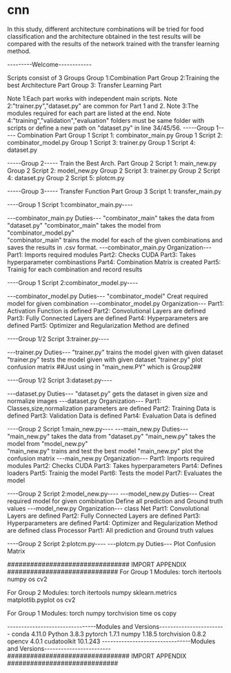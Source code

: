 # cnn
In this study, different architecture combinations will be tried for food classification and the architecture obtained in the test results will be compared with the results of the network trained with the transfer learning method.

---------Welcome------------

Scripts consist of 3 Groups 
Group 1:Combination Part
Group 2:Training the best Architecture Part
Group 3: Transfer Learning Part

Note 1:Each part works with independent main scripts.
Note 2:"trainer.py","dataset.py" are common for Part 1 and 2.
Note 3:The modules required for each part are listed at the end.
Note 4:"training","validation","evaluation" folders must be same folder with scripts or define a new path on "dataset.py" in line 34/45/56.
-----Group 1-----
Combination Part
Group 1 Script 1: combinator_main.py
Group 1 Script 2: combinator_model.py
Group 1 Script 3: trainer.py
Group 1 Script 4: dataset.py

-----Group 2-----
Train the Best Arch. Part
Group 2 Script 1: main_new.py
Group 2 Script 2: model_new.py
Group 2 Script 3: trainer.py
Group 2 Script 4: dataset.py
Group 2 Script 5: plotcm.py

-----Group 3-----
Transfer Function Part
Group 3 Script 1: transfer_main.py


----Group 1 Script 1:combinator_main.py----

---combinator_main.py Duties---
"combinator_main" takes the data from "dataset.py" 
"combinator_main" takes the model from "combinator_model.py"  
"combinator_main" trains the model for each of the given combinations and saves the results in .csv format.
---combinator_main.py Organization---
Part1: Imports required modules
Part2: Checks CUDA
Part3: Takes hyperparameter combinastions
Part4: Combination Matrix is created
Part5: Trainig for each combination and record results

----Group 1 Script 2:combinator_model.py----

---combinator_model.py Duties---
"combinator_model" Creat required model for given combination
---combinator_model.py Organization---
Part1: Activation Function is defined
Part2: Convolutional Layers are defined
Part3: Fully Connected Layers are defined
Part4: Hyperparameters  are defined
Part5: Optimizer and Regularization Method are defined

----Group 1/2 Script 3:trainer.py----

---trainer.py Duties---
"trainer.py" trains the model given with given dataset
"trainer.py" tests the model given with given dataset
"trainer.py" plot confusion matrix ##Just using in "main_new.PY" which is Group2##

----Group 1/2 Script 3:dataset.py----

---dataset.py Duties---
"dataset.py" gets the dataset in given size and normalize images
---dataset.py Organization---
Part1: Classes,size,normalization parameters are defined
Part2: Training Data is defined
Part3: Validation Data is defined
Part4: Evaluation Data is defined

----Group 2 Script 1:main_new.py----
---main_new.py Duties---
"main_new.py" takes the data from "dataset.py" 
"main_new.py" takes the model from "model_new.py"  
"main_new.py" trains and test the best model 
"main_new.py" plot the confusion matrix
---main_new.py Organization---
Part1: Imports required modules
Part2: Checks CUDA
Part3: Takes hyperparameters
Part4: Defines loaders
Part5: Trainig the model
Part6: Tests the model
Part7: Evaluates the model

----Group 2 Script 2:model_new.py----
---model_new.py Duties---
Creat required model for given combination
Define all prediction and Ground truth values
---model_new.py Organization---
class Net
Part1: Convolutional Layers are defined
Part2: Fully Connected Layers are defined
Part3: Hyperparameters  are defined
Part4: Optimizer and Regularization Method are defined
class Processor
Part1: All prediction and Ground truth values

----Group 2 Script 2:plotcm.py----
---plotcm.py Duties---
Plot Confusion Matrix



################################           IMPORT APPENDIX               #############################
For Group 1 Modules:
torch
itertools
numpy
os
cv2

For Group 2 Modules:
torch
itertools
numpy
sklearn.metrics
matplotlib.pyplot
os
cv2

For Group 1 Modules:
torch
numpy
torchvision
time
os
copy


--------------------------------Modules and Versions------------------------
conda 			  4.11.0
Python 			  3.8.3
pytorch                   1.7.1
numpy                     1.18.5
torchvision               0.8.2
opencv                    4.0.1
cudatoolkit               10.1.243
--------------------------------Modules and Versions------------------------
################################            IMPORT APPENDIX                 #############################












